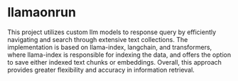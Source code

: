 # llamaonrun

This project utilizes custom llm models to response query by efficiently navigating and search through extensive text collections. The implementation is based on llama-index, langchain, and transformers, where llama-index is responsible for indexing the data, and offers the option to save either indexed text chunks or embeddings. Overall, this approach provides greater flexibility and accuracy in information retrieval.
